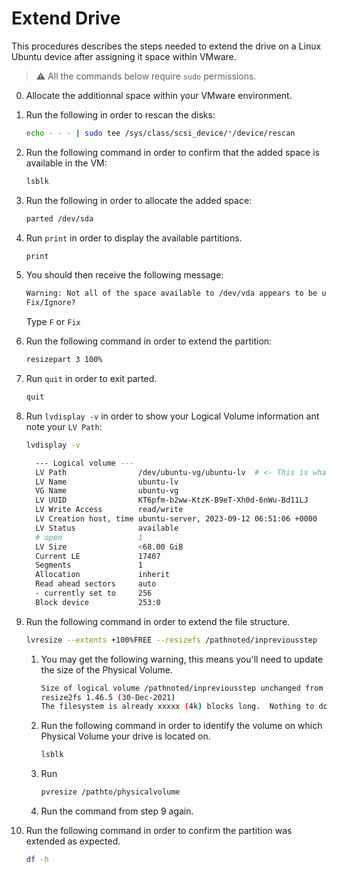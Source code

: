 # Extend Drive

This procedures describes the steps needed to extend the drive on a Linux Ubuntu device after assigning it space within VMware.

> :warning: All the commands below require `sudo` permissions.

0. Allocate the additionnal space within your VMware environment.
1. Run the following in order to rescan the disks:

    ```bash
    echo - - - | sudo tee /sys/class/scsi_device/*/device/rescan
    ```

2. Run the following command in order to confirm that the added space is available in the VM:

    ```bash
    lsblk
    ```

3. Run the following in order to allocate the added space:

    ```bash
    parted /dev/sda
    ```

4. Run `print` in order to display the available partitions.

    ```bash
    print
    ```

5. You should then receive the following message:

    ```bash
    Warning: Not all of the space available to /dev/vda appears to be used, you can fix the GPT to use all of the space (an extra xxxxxxxx blocks) or continue with the current setting?
    Fix/Ignore?
    ```

    Type `F` or `Fix`

6. Run the following command in order to extend the partition:

    ```bash
    resizepart 3 100%
    ```

7. Run `quit` in order to exit parted.

    ```bash
    quit
    ```

8. Run `lvdisplay -v` in order to show your Logical Volume information ant note your `LV Path`:

    ```bash
    lvdisplay -v

      --- Logical volume ---
      LV Path                /dev/ubuntu-vg/ubuntu-lv  # <- This is what you need
      LV Name                ubuntu-lv
      VG Name                ubuntu-vg
      LV UUID                KT6pfm-b2ww-KtzK-B9eT-Xh0d-6nWu-Bd11LJ
      LV Write Access        read/write
      LV Creation host, time ubuntu-server, 2023-09-12 06:51:06 +0000
      LV Status              available
      # open                 1
      LV Size                <68.00 GiB
      Current LE             17407
      Segments               1
      Allocation             inherit
      Read ahead sectors     auto
      - currently set to     256
      Block device           253:0
    ```

9. Run the following command in order to extend the file structure.

    ```bash
    lvresize --extents +100%FREE --resizefs /pathnoted/inpreviousstep
    ```

    1. You may get the following warning, this means you'll need to update the size of the Physical Volume.

        ```bash
        Size of logical volume /pathnoted/inpreviousstep unchanged from xx.xx GiB.
        resize2fs 1.46.5 (30-Dec-2021)
        The filesystem is already xxxxx (4k) blocks long.  Nothing to do!
        ```

    2. Run the following command in order to identify the volume on which Physical Volume your drive is located on.

        ```bash
        lsblk
        ```

    3. Run

        ```bash
        pvresize /pathto/physicalvolume
        ```

    4. Run the command from step 9 again.

10. Run the following command in order to confirm the partition was extended as expected.

    ```bash
    df -h
    ```

